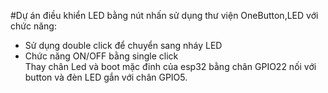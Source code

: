#Dự án điều khiển LED bằng nút nhấn sử dụng thư viện OneButton,LED với chức năng:  
- Sử dụng double click để chuyển sang nháy LED
- Chức năng ON/OFF bằng single click  
Thay chân Led và boot mặc đinh của esp32 bằng chân GPIO22 nối với button và đèn LED gắn với chân GPIO5.
